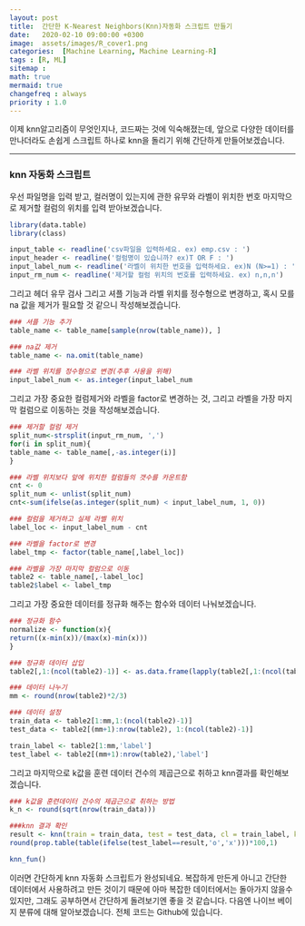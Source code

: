 ```yaml
---
layout: post
title:  간단한 K-Nearest Neighbors(Knn)자동화 스크립트 만들기
date:   2020-02-10 09:00:00 +0300
image:  assets/images/R_cover1.png
categories:  [Machine Learning, Machine Learning-R]
tags : [R, ML]
sitemap :
math: true
mermaid: true
changefreq : always
priority : 1.0
---
```



이제 knn알고리즘이 무엇인지나, 코드짜는 것에 익숙해졌는데, 앞으로 다양한 데이터를 만나더라도 손쉽게 스크립트 하나로 knn을 돌리기 위해 간단하게 만들어보겠습니다. 

-------

### knn 자동화 스크립트 

우선 파일명을 입력 받고, 컬러명이 있는지에 관한 유무와 라벨이 위치한 번호 마지막으로 제거할 컬럼의 위치를 입력 받아보겠습니다. 

```r
library(data.table)
library(class)

input_table <- readline('csv파일을 입력하세요. ex) emp.csv : ')
input_header <- readline('컬럼명이 있습니까? ex)T OR F : ')
input_label_num <- readline('라벨이 위치한 번호을 입력하세요. ex)N (N>=1) : ')
input_rm_num <- readline('제거할 컬럼 위치의 번호를 입력하세요. ex) n,n,n') 
```

그리고 헤더 유무 검사 그리고 셔플 기능과 라벨 위치를 정수형으로 변경하고, 혹시 모를 na 값을 제거가 필요할 것 같으니 작성해보겠습니다.

```r
### 셔플 기능 추가
table_name <- table_name[sample(nrow(table_name)), ]

### na값 제거
table_name <- na.omit(table_name)

### 라벨 위치를 정수형으로 변경(추후 사용을 위해)
input_label_num <- as.integer(input_label_num
```

그리고 가장 중요한 컬럼제거와 라벨을 factor로 변경하는 것, 그리고 라벨을 가장 마지막 컬럼으로 이동하는 것을 작성해보겠습니다.

```r
### 제거할 컬럼 제거
split_num<-strsplit(input_rm_num, ',')
for(i in split_num){
table_name <- table_name[,-as.integer(i)]
}

### 라벨 위치보다 앞에 위치한 컬럼들의 갯수를 카운트함
cnt <- 0
split_num <- unlist(split_num)
cnt<-sum(ifelse(as.integer(split_num) < input_label_num, 1, 0))

### 컬럼을 제거하고 실제 라벨 위치
label_loc <- input_label_num - cnt

### 라벨을 factor로 변경
label_tmp <- factor(table_name[,label_loc])

### 라벨을 가장 마지막 컬럼으로 이동
table2 <- table_name[,-label_loc]
table2$label <- label_tmp
```

그리고 가장 중요한 데이터를 정규화 해주는 함수와 데이터 나눠보겠습니다. 

```r
### 정규화 함수
normalize <- function(x){
return((x-min(x))/(max(x)-min(x)))
}

### 정규화 데이터 삽입
table2[,1:(ncol(table2)-1)] <- as.data.frame(lapply(table2[,1:(ncol(table2)-1)],normalize))

### 데이터 나누기
mm <- round(nrow(table2)*2/3)

### 데이터 설정
train_data <- table2[1:mm,1:(ncol(table2)-1)]
test_data <- table2[(mm+1):nrow(table2), 1:(ncol(table2)-1)]

train_label <- table2[1:mm,'label']
test_label <- table2[(mm+1):nrow(table2),'label']
```

그리고 마지막으로 k값을 훈련 데이터 건수의 제곱근으로 취하고 knn결과를 확인해보겠습니다.

```r
### k값을 훈련데이터 건수의 제곱근으로 취하는 방법
k_n <- round(sqrt(nrow(train_data)))

###knn 결과 확인
result <- knn(train = train_data, test = test_data, cl = train_label, k=k_n)
round(prop.table(table(ifelse(test_label==result,'o','x')))*100,1)

knn_fun()
```

이러면 간단하게 knn 자동화 스크립트가 완성되네요. 복잡하게 만든게 아니고 간단한 데이터에서 사용하려고 만든 것이기 때문에 아마 복잡한 데이터에서는 돌아가지 않을수 있지만, 그래도 공부하면서 간단하게 돌려보기엔 좋을 것 같습니다. 다음엔 나이브 베이지 분류에 대해 알아보겠습니다. 전체 코드는 Github에 있습니다. 
